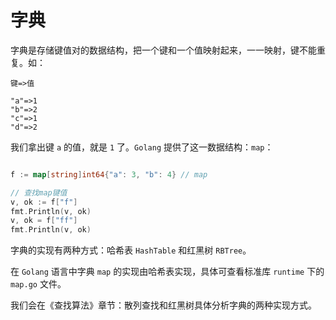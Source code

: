 # 字典

字典是存储键值对的数据结构，把一个键和一个值映射起来，一一映射，键不能重复。如：

```
键=>值

"a"=>1
"b"=>2
"c"=>1
"d"=>2
```

我们拿出键 `a` 的值，就是 `1` 了。`Golang` 提供了这一数据结构：`map`：

```go

f := map[string]int64{"a": 3, "b": 4} // map

// 查找map键值
v, ok := f["f"]
fmt.Println(v, ok)
v, ok = f["ff"]
fmt.Println(v, ok)
```

字典的实现有两种方式：哈希表 `HashTable` 和红黑树 `RBTree`。

在 `Golang` 语言中字典 `map` 的实现由哈希表实现，具体可查看标准库 `runtime` 下的 `map.go` 文件。

我们会在《查找算法》章节：散列查找和红黑树具体分析字典的两种实现方式。